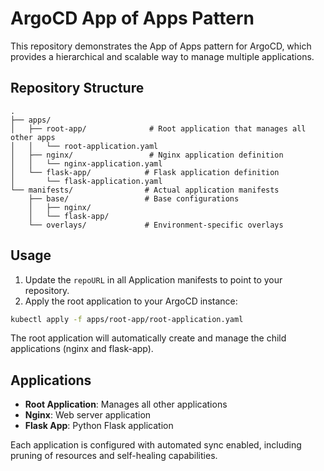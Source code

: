 # ArgoCD App of Apps Pattern

This repository demonstrates the App of Apps pattern for ArgoCD, which provides a hierarchical and scalable way to manage multiple applications.

## Repository Structure

```
.
├── apps/
│   ├── root-app/              # Root application that manages all other apps
│   │   └── root-application.yaml
│   ├── nginx/                 # Nginx application definition
│   │   └── nginx-application.yaml
│   └── flask-app/            # Flask application definition
│       └── flask-application.yaml
└── manifests/                # Actual application manifests
    ├── base/                 # Base configurations
    │   ├── nginx/
    │   └── flask-app/
    └── overlays/             # Environment-specific overlays
```

## Usage

1. Update the `repoURL` in all Application manifests to point to your repository.
2. Apply the root application to your ArgoCD instance:

```bash
kubectl apply -f apps/root-app/root-application.yaml
```

The root application will automatically create and manage the child applications (nginx and flask-app).

## Applications

- **Root Application**: Manages all other applications
- **Nginx**: Web server application
- **Flask App**: Python Flask application

Each application is configured with automated sync enabled, including pruning of resources and self-healing capabilities.